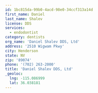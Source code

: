 ```yaml
---
id: 1bc815da-99b0-4acd-98e0-34ccf313a14d
first_name: Daniel
last_name: Shalev
license: DDS
services:
  - endodontist
category: dentists
org_name: 'Daniel Shalev DDS, Ltd'
address: '2510 Wigwam Pkwy'
city: Henderson
state: NV
zip: '89074'
phone: '(702) 263-2000'
title: 'Daniel Shalev DDS, Ltd'
_geoloc:
  lng: -115.086999
  lat: 36.038181
---
```

